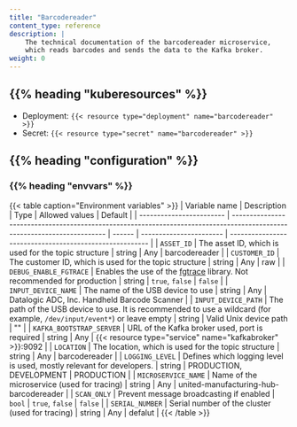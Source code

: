 ```yaml
---
title: "Barcodereader"
content_type: reference
description: |
    The technical documentation of the barcodereader microservice,
    which reads barcodes and sends the data to the Kafka broker.
weight: 0
---
```


<!-- overview -->

<!-- body -->

## {{% heading "kuberesources" %}}

- Deployment: `{{< resource type="deployment" name="barcodereader" >}}`
- Secret: `{{< resource type="secret" name="barcodereader" >}}`

## {{% heading "configuration" %}}

### {{% heading "envvars" %}}

{{< table caption="Environment variables" >}}
| Variable name            | Description                                                                                                              | Type   | Allowed values          | Default                                                 |
| ------------------------ | ------------------------------------------------------------------------------------------------------------------------ | ------ | ----------------------- | ------------------------------------------------------- |
| `ASSET_ID`               | The asset ID, which is used for the topic structure                                                                      | string | Any                     | barcodereader                                           |
| `CUSTOMER_ID`            | The customer ID, which is used for the topic structure                                                                   | string | Any                     | raw                                                     |
| `DEBUG_ENABLE_FGTRACE`   | Enables the use of the [fgtrace](https://github.com/felixge/fgtrace) library. Not recommended for production             | string | `true`, `false`         | `false`                                                 |
| `INPUT_DEVICE_NAME`      | The name of the USB device to use                                                                                        | string | Any                     | Datalogic ADC, Inc. Handheld Barcode Scanner            |
| `INPUT_DEVICE_PATH`      | The path of the USB device to use. It is recommended to use a wildcard (for example, `/dev/input/event*`) or leave empty | string | Valid Unix device path  | ""                                                      |
| `KAFKA_BOOTSTRAP_SERVER` | URL of the Kafka broker used, port is required                                                                           | string | Any                     | {{< resource type="service" name="kafkabroker" >}}:9092 |
| `LOCATION`               | The location, which is  used for the topic structure                                                                     | string | Any                     | barcodereader                                           |
| `LOGGING_LEVEL`          | Defines which logging level is used, mostly relevant for developers.                                                     | string | PRODUCTION, DEVELOPMENT | PRODUCTION                                              |
| `MICROSERVICE_NAME`      | Name of the microservice (used for tracing)                                                                              | string | Any                     | united-manufacturing-hub-barcodereader                  |
| `SCAN_ONLY`              | Prevent message broadcasting if enabled                                                                                  | `bool` | `true`, `false`         | `false`                                                 |
| `SERIAL_NUMBER`          | Serial number of the cluster (used for tracing)                                                                          | string | Any                     | defalut                                                 |
{{< /table >}}
